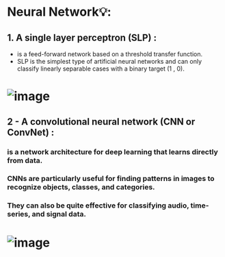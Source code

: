 # Neural Network💡:
## 1. A single layer perceptron (SLP) : 
  * is a feed-forward network based on a threshold transfer function. 
  * SLP is the simplest type of artificial neural networks and can only classify linearly separable cases with a binary target (1 , 0).
# ![image](https://github.com/user-attachments/assets/e59399ba-9b68-47bd-9bcf-1884cf774c2b)
## 2 - A convolutional neural network (CNN or ConvNet) : 
### is a network architecture for deep learning that learns directly from data.
### CNNs are particularly useful for finding patterns in images to recognize objects, classes, and categories.
### They can also be quite effective for classifying audio, time-series, and signal data.
# ![image](https://github.com/user-attachments/assets/bf9ce2eb-6b3c-4aaf-bbd4-e9bfe058eb5b)






